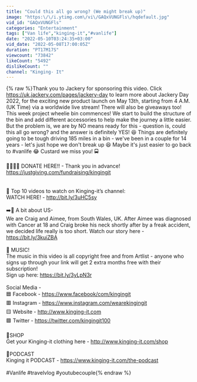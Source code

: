 ```yaml
---
title: "Could this all go wrong? (We might break up)"
image: "https:\/\/i.ytimg.com\/vi\/GAQxVUNGFls\/hqdefault.jpg"
vid_id: "GAQxVUNGFls"
categories: "Entertainment"
tags: ["Van life","kinging-it","#vanlife"]
date: "2022-05-10T03:24:35+03:00"
vid_date: "2022-05-08T17:00:05Z"
duration: "PT17M17S"
viewcount: "73842"
likeCount: "5492"
dislikeCount: ""
channel: "Kinging- It"
---
```

{% raw %}Thank you to Jackery for sponsoring this video. Click <a rel="nofollow" target="blank" href="https://uk.jackery.com/pages/jackery-day">https://uk.jackery.com/pages/jackery-day</a> to learn more about Jackery Day 2022, for the exciting new product launch on May 13th, starting from 4 A.M. (UK Time) via a worldwide live stream! There will also be giveaways too! <br />This week project wheelie bin commences! We start to build the structure of the bin and add different accessories to help make the journey a little easier. But the problem is, we are by NO means ready for this - question is, could this all go wrong? and the answer is definitely YES! 😆  Things are definitely going to be tough driving 185 miles in a bin - we've been in a couple for 14 years - let's just hope we don't break up 😆 Maybe it's just easier to go back to #vanlife 😂 Custard we miss you! 🚍<br /><br />🌸🌸🌸🌸 DONATE HERE!! - Thank you in advance! <a rel="nofollow" target="blank" href="https://justgiving.com/fundraising/kingingit">https://justgiving.com/fundraising/kingingit</a><br /><br /><br />🚗 Top 10 videos to watch on Kinging-it’s channel:<br />WATCH HERE! - <a rel="nofollow" target="blank" href="http://bit.ly/3uHC5sy">http://bit.ly/3uHC5sy</a><br /><br />➡️👫 A bit about US- <br />We are Craig and Aimee, from South Wales, UK. After Aimee was diagnosed with Cancer at 18 and Craig broke his neck shortly after by a freak accident, we decided life really is too short. Watch our story here -  <a rel="nofollow" target="blank" href="https://bit.ly/3kuiZBA">https://bit.ly/3kuiZBA</a><br /><br /> 🎼 MUSIC!<br />The music in this video is all copyright free and from Artlist - anyone who signs up through your link will get 2 extra months free with their subscription!<br />Sign up here: <a rel="nofollow" target="blank" href="https://bit.ly/3yLpN3r">https://bit.ly/3yLpN3r</a><br /><br />Social Media -<br />🟦 Facebook - <a rel="nofollow" target="blank" href="https://www.facebook/com/kingingit">https://www.facebook/com/kingingit</a><br />🟥 Instagram - <a rel="nofollow" target="blank" href="https://www.instagram.com/wearekingingit">https://www.instagram.com/wearekingingit</a><br />🟨 Website - <a rel="nofollow" target="blank" href="http://www.kinging-it.com">http://www.kinging-it.com</a><br />🟪 Twitter - <a rel="nofollow" target="blank" href="https://twitter.com/kingingit100">https://twitter.com/kingingit100</a><br /><br />🌼SHOP <br /> Get your Kinging-it clothing here -  <a rel="nofollow" target="blank" href="http://www.kinging-it.com/shop">http://www.kinging-it.com/shop</a><br /><br />🌸PODCAST<br /> Kinging it PODCAST - <a rel="nofollow" target="blank" href="https://www.kinging-it.com/the-podcast">https://www.kinging-it.com/the-podcast</a><br /><br />#Vanlife #travelvlog #youtubecouple{% endraw %}
